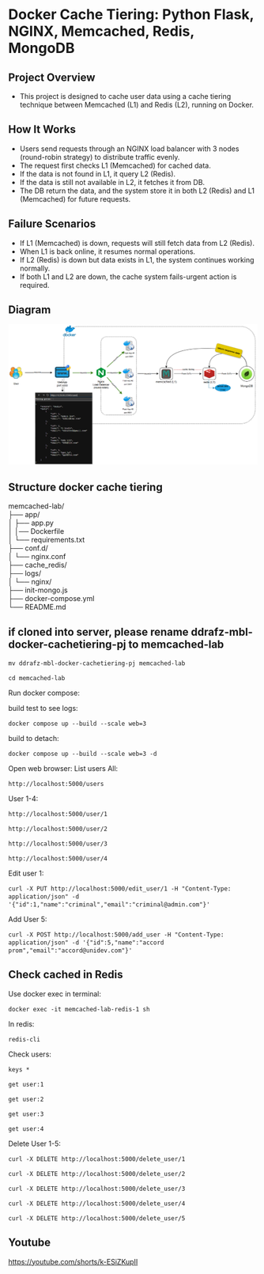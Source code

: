 # Docker Cache Tiering: Python Flask, NGINX, Memcached, Redis, MongoDB

## Project Overview
* This project is designed to cache user data using a cache tiering technique between Memcached (L1) and Redis (L2), running on Docker.

## How It Works
* Users send requests through an NGINX load balancer with 3 nodes (round-robin strategy) to distribute traffic evenly.
* The request first checks L1 (Memcached) for cached data.
* If the data is not found in L1, it query L2 (Redis).
* If the data is still not available in L2, it fetches it from DB.
* The DB return the data, and the system store it in both L2 (Redis) and L1 (Memcached) for future requests.

## Failure Scenarios
* If L1 (Memcached) is down, requests will still fetch data from L2 (Redis).
* When L1 is back online, it resumes normal operations.
* If L2 (Redis) is down but data exists in L1, the system continues working normally.
* If both L1 and L2 are down, the cache system fails-urgent action is required.

## Diagram
![Docker Cache Tiering](docker-cachetiering-diagram1.png)

## Structure docker cache tiering
memcached-lab/ \
├── app/ \
│   ├── app.py \
│   │── Dockerfile \
│   └── requirements.txt \
├── conf.d/ \
│   └── nginx.conf \
├── cache_redis/ \
├── logs/ \
│   └── nginx/ \
├── init-mongo.js \
├── docker-compose.yml \
└── README.md

## if cloned into server, please rename ddrafz-mbl-docker-cachetiering-pj to memcached-lab
```
mv ddrafz-mbl-docker-cachetiering-pj memcached-lab
```
```
cd memcached-lab
```
Run docker compose:

build test to see logs:
```
docker compose up --build --scale web=3
```
build to detach:
```
docker compose up --build --scale web=3 -d
```
Open web browser:
List users All:
```
http://localhost:5000/users
```
User 1-4:
```
http://localhost:5000/user/1
```
```
http://localhost:5000/user/2
```
```
http://localhost:5000/user/3
```
```
http://localhost:5000/user/4
```

Edit user 1:
```
curl -X PUT http://localhost:5000/edit_user/1 -H "Content-Type: application/json" -d '{"id":1,"name":"criminal","email":"criminal@admin.com"}'
```
Add User 5:
```
curl -X POST http://localhost:5000/add_user -H "Content-Type: application/json" -d '{"id":5,"name":"accord prom","email":"accord@unidev.com"}'
```
## Check cached in Redis
Use docker exec in terminal:
```
docker exec -it memcached-lab-redis-1 sh
```
In redis:
```
redis-cli
```
Check users:
```
keys *
```
```
get user:1
```
```
get user:2
```
```
get user:3
```
```
get user:4
```
Delete User 1-5:
```
curl -X DELETE http://localhost:5000/delete_user/1
```
```
curl -X DELETE http://localhost:5000/delete_user/2
```
```
curl -X DELETE http://localhost:5000/delete_user/3
```
```
curl -X DELETE http://localhost:5000/delete_user/4
```
```
curl -X DELETE http://localhost:5000/delete_user/5
```

## Youtube
https://youtube.com/shorts/k-ESiZKupII
